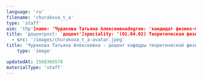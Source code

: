 ```yaml
---
language: 'ru'
filename: 'churakova_t_a'
type: 'staff'
aim: 'thp']name: 'Чуракова Татьяна Алексеевнаdegree: 'кандидат физико-математических наук'
title: 'доцентpost: 'доцент']speciality: '(01.04.02) Теоретическая физикаcontacts: []avatar:
  - src: '/images/churakova_t_a-avatar.jpeg'
title: 'Чуракова Татьяна Алексеевна - доцент кафедры теоретической физики'
    type: 'image'

updatedAt: 1568360578
materialType: 'staff'
---
```


